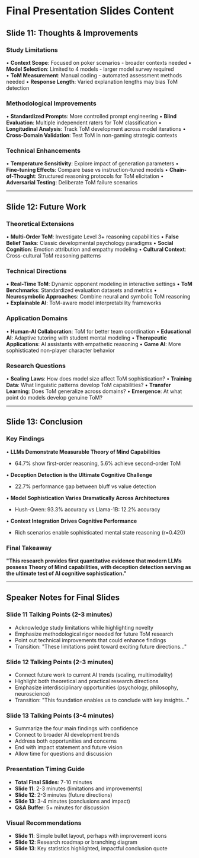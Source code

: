 # Final Presentation Slides Content

## Slide 11: Thoughts & Improvements

### Study Limitations
• **Context Scope**: Focused on poker scenarios - broader contexts needed
• **Model Selection**: Limited to 4 models - larger model survey required  
• **ToM Measurement**: Manual coding - automated assessment methods needed
• **Response Length**: Varied explanation lengths may bias ToM detection

### Methodological Improvements
• **Standardized Prompts**: More controlled prompt engineering
• **Blind Evaluation**: Multiple independent raters for ToM classification
• **Longitudinal Analysis**: Track ToM development across model iterations
• **Cross-Domain Validation**: Test ToM in non-gaming strategic contexts

### Technical Enhancements
• **Temperature Sensitivity**: Explore impact of generation parameters
• **Fine-tuning Effects**: Compare base vs instruction-tuned models
• **Chain-of-Thought**: Structured reasoning protocols for ToM elicitation
• **Adversarial Testing**: Deliberate ToM failure scenarios

---

## Slide 12: Future Work

### Theoretical Extensions
• **Multi-Order ToM**: Investigate Level 3+ reasoning capabilities
• **False Belief Tasks**: Classic developmental psychology paradigms
• **Social Cognition**: Emotion attribution and empathy modeling
• **Cultural Context**: Cross-cultural ToM reasoning patterns

### Technical Directions
• **Real-Time ToM**: Dynamic opponent modeling in interactive settings
• **ToM Benchmarks**: Standardized evaluation datasets and metrics
• **Neurosymbolic Approaches**: Combine neural and symbolic ToM reasoning
• **Explainable AI**: ToM-aware model interpretability frameworks

### Application Domains
• **Human-AI Collaboration**: ToM for better team coordination
• **Educational AI**: Adaptive tutoring with student mental modeling
• **Therapeutic Applications**: AI assistants with empathetic reasoning
• **Game AI**: More sophisticated non-player character behavior

### Research Questions
• **Scaling Laws**: How does model size affect ToM sophistication?
• **Training Data**: What linguistic patterns develop ToM capabilities?
• **Transfer Learning**: Does ToM generalize across domains?
• **Emergence**: At what point do models develop genuine ToM?

---

## Slide 13: Conclusion

### Key Findings

• **LLMs Demonstrate Measurable Theory of Mind Capabilities**
  - 64.7% show first-order reasoning, 5.6% achieve second-order ToM

• **Deception Detection is the Ultimate Cognitive Challenge**
  - 22.7% performance gap between bluff vs value detection

• **Model Sophistication Varies Dramatically Across Architectures**
  - Hush-Qwen: 93.3% accuracy vs Llama-1B: 12.2% accuracy

• **Context Integration Drives Cognitive Performance**
  - Rich scenarios enable sophisticated mental state reasoning (r=0.420)

### Final Takeaway
**"This research provides first quantitative evidence that modern LLMs possess Theory of Mind capabilities, with deception detection serving as the ultimate test of AI cognitive sophistication."**

---

## Speaker Notes for Final Slides

### Slide 11 Talking Points (2-3 minutes)
- Acknowledge study limitations while highlighting novelty
- Emphasize methodological rigor needed for future ToM research  
- Point out technical improvements that could enhance findings
- Transition: "These limitations point toward exciting future directions..."

### Slide 12 Talking Points (2-3 minutes)
- Connect future work to current AI trends (scaling, multimodality)
- Highlight both theoretical and practical research directions
- Emphasize interdisciplinary opportunities (psychology, philosophy, neuroscience)
- Transition: "This foundation enables us to conclude with key insights..."

### Slide 13 Talking Points (3-4 minutes)
- Summarize the four main findings with confidence
- Connect to broader AI development trends
- Address both opportunities and concerns
- End with impact statement and future vision
- Allow time for questions and discussion

### Presentation Timing Guide
- **Total Final Slides**: 7-10 minutes
- **Slide 11**: 2-3 minutes (limitations and improvements)
- **Slide 12**: 2-3 minutes (future directions)  
- **Slide 13**: 3-4 minutes (conclusions and impact)
- **Q&A Buffer**: 5+ minutes for discussion

### Visual Recommendations
- **Slide 11**: Simple bullet layout, perhaps with improvement icons
- **Slide 12**: Research roadmap or branching diagram
- **Slide 13**: Key statistics highlighted, impactful conclusion quote 